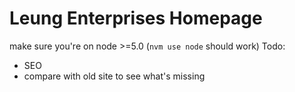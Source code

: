 # Leung Enterprises Homepage
make sure you're on node >=5.0 (`nvm use node` should work)
Todo:
- SEO
- compare with old site to see what's missing